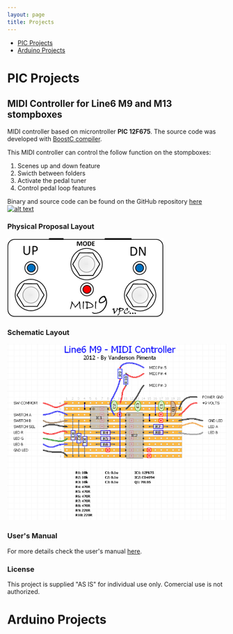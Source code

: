 ```yaml
---
layout: page
title: Projects
---
```


* [PIC Projects](#pic-projects)
* [Arduino Projects](#arduino-projects)

# PIC Projects
## MIDI Controller for Line6 M9 and M13 stompboxes

MIDI controller based on microntroller **PIC 12F675**. The source code was developed with [BoostC compiler](http://www.sourceboost.com/Products/BoostC/Overview.html).

This MIDI controller can control the follow function on the stompboxes:

1. Scenes up and down feature
2. Swicth between folders
3. Activate the pedal tuner
4. Control pedal loop features

Binary and source code can be found on the GitHub repository [here][1] [![alt text][1.1]][1]

[1]: http://www.github.com/vandersonpc/m9midi
[1.1]: http://i.imgur.com/0o48UoR.png (github icon with padding)

### Physical Proposal Layout

![image](img/midi9.png)

### Schematic Layout

![image](img/m9midibrd.png)

### User's Manual

For more details check the user's manual [here](files/m9_midi_manual.pdf).

### License 

This project is supplied "AS IS" for individual use only. Comercial use is not authorized.  

# Arduino Projects
